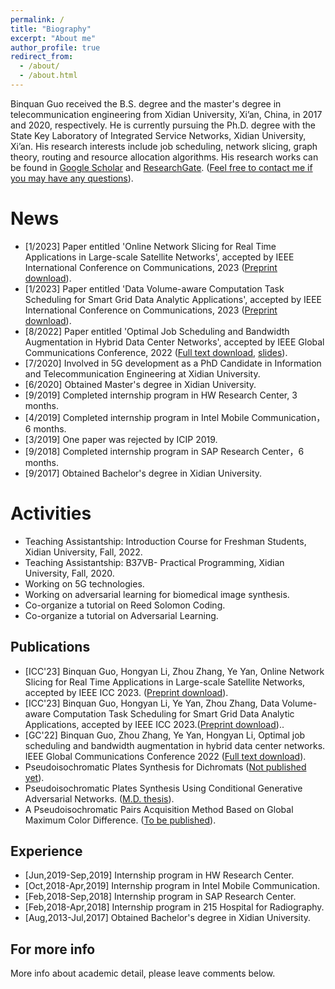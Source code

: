 ```yaml
---
permalink: /
title: "Biography"
excerpt: "About me"
author_profile: true
redirect_from: 
  - /about/
  - /about.html
---
```


Binquan Guo received the B.S. degree and the master's degree in telecommunication engineering from Xidian University, Xi’an, China, in 2017 and 2020, respectively. He is currently pursuing the Ph.D. degree with the State Key Laboratory of Integrated Service Networks, Xidian University, Xi’an. His research interests include job scheduling, network slicing, graph theory, routing and resource allocation algorithms. His research works can be found in [Google Scholar](https://scholar.google.com/citations?user=NA8egm4AAAAJ) and [ResearchGate](https://www.researchgate.net/profile/Binquan-Guo/research). ([Feel free to contact me if you may have any questions](https://sites.google.com/view/binquanguo/home)).


News
======
* [1/2023] Paper entitled 'Online Network Slicing for Real Time Applications in Large-scale Satellite Networks', accepted by IEEE International Conference on Communications, 2023 ([Preprint download](https://arxiv.org/abs/2301.09372)).
* [1/2023] Paper entitled 'Data Volume-aware Computation Task Scheduling for Smart Grid Data Analytic Applications', accepted by IEEE International Conference on Communications, 2023 ([Preprint download](https://arxiv.org/abs/2301.11831)).
* [8/2022] Paper entitled 'Optimal Job Scheduling and Bandwidth Augmentation in Hybrid Data Center Networks', accepted by IEEE Global Communications Conference, 2022 ([Full text download](https://ieeexplore.ieee.org/document/10001450), [slides](https://github.com/wilixx/ICCTS/blob/main/GC22-Slides-Optimal%20Job%20Scheduling%20and%20Bandwidth%20Augmentation%20in%20Hybrid%20Data%20Center%20Networks.pdf)).
* [7/2020] Involved in 5G development as a PhD Candidate in Information and Telecommunication Engineering at Xidian University.
* [6/2020] Obtained Master's degree in Xidian University.
* [9/2019] Completed internship program in HW Research Center, 3 months.
* [4/2019] Completed internship program in Intel Mobile Communication，6 months.
* [3/2019] One paper was rejected by ICIP 2019.
* [9/2018] Completed internship program in SAP Research Center，6 months.
* [9/2017] Obtained Bachelor's degree in Xidian University.


Activities
======
* Teaching Assistantship:  Introduction Course for Freshman Students, Xidian University, Fall, 2022. 
* Teaching Assistantship:  B37VB- Practical Programming, Xidian University, Fall, 2020.
* Working on 5G technologies.
* Working on adversarial learning for biomedical image synthesis.
* Co-organize a tutorial on Reed Solomon Coding. 
* Co-organize a tutorial on Adversarial Learning. 


Publications
------
* [ICC'23] Binquan Guo, Hongyan Li, Zhou Zhang, Ye Yan, Online Network Slicing for Real Time Applications in Large-scale Satellite Networks, accepted by IEEE ICC 2023. ([Preprint download](https://arxiv.org/abs/2301.09372)).
* [ICC'23] Binquan Guo, Hongyan Li, Ye Yan, Zhou Zhang, Data Volume-aware Computation Task Scheduling for Smart Grid Data Analytic Applications, accepted by IEEE ICC 2023.([Preprint download](https://arxiv.org/abs/2301.11831))..
* [GC'22] Binquan Guo, Zhou Zhang, Ye Yan, Hongyan Li, Optimal job scheduling and bandwidth augmentation in hybrid data center networks. IEEE Global Communications Conference 2022 ([Full text download](https://ieeexplore.ieee.org/document/10001450)).
* Pseudoisochromatic Plates Synthesis for Dichromats ([Not published yet](https://github.com/wilixx/bichromatic-plates-for-cvd)).
* Pseudoisochromatic Plates Synthesis Using Conditional Generative Adversarial Networks. ([M.D. thesis](https://kns.cnki.net/kcms/detail/detail.aspx?dbcode=CMFD&dbname=CMFD202101&filename=1020156894.nh&uniplatform=NZKPT&v=BZiLbj5YSYVT3Ib728GpZ8_gVnayjmC0C80nPEn7bPpHAOUJhxg0IC00TlWIfCLO)).
* A Pseudoisochromatic Pairs Acquisition Method Based on Global Maximum Color Difference. ([To be published](https://github.com/wilixx/bichromatic-plates-for-cvd)).


Experience
------
* [Jun,2019-Sep,2019] Internship program in HW Research Center.
* [Oct,2018-Apr,2019] Internship program in Intel Mobile Communication.
* [Feb,2018-Sep,2018] Internship program in SAP Research Center.
* [Feb,2018-Apr,2018] Internship program in 215 Hospital for Radiography.
* [Aug,2013-Jul,2017] Obtained Bachelor's degree in Xidian University.


For more info
------
More info about academic detail, please leave comments below.
